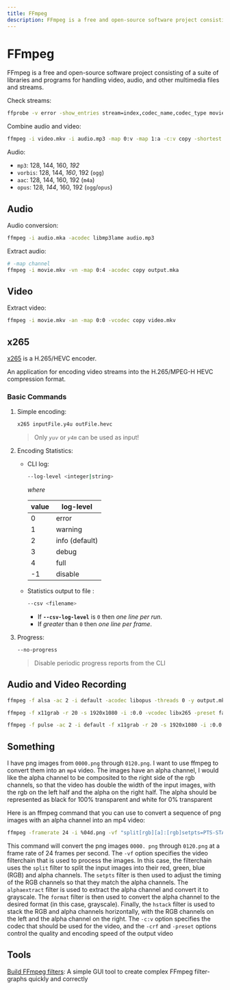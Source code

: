 ```yaml
---
title: FFmpeg
description: FFmpeg is a free and open-source software project consisting of a suite of libraries and programs for handling video, audio, and other multimedia files and streams.
---
```


# FFmpeg

FFmpeg is a free and open-source software project consisting of a suite of libraries and programs for handling video, audio, and other multimedia files and streams.

Check streams:

```bash
ffprobe -v error -show_entries stream=index,codec_name,codec_type movie.mkv
```

Combine audio and video:

```bash
ffmpeg -i video.mkv -i audio.mp3 -map 0:v -map 1:a -c:v copy -shortest movie.mkv
```

Audio:

- `mp3`: 128, 144, 160, _192_
- `vorbis`: 128, 144, _160_, 192 (`ogg`)
- `aac`: 128, 144, 160, 192 (`m4a`)
- `opus`: 128, _144_, 160, 192 (`ogg`/`opus`)

## Audio

Audio conversion:

```bash
ffmpeg -i audio.mka -acodec libmp3lame audio.mp3
```

Extract audio:

```bash
# -map channel
ffmpeg -i movie.mkv -vn -map 0:4 -acodec copy output.mka
```

## Video

Extract video:

```bash
ffmpeg -i movie.mkv -an -map 0:0 -vcodec copy video.mkv
```

## x265

[x265](https://x265.readthedocs.io/en/master/) is a H.265/HEVC encoder.

An application for encoding video streams into the H.265/MPEG-H HEVC compression format.

### Basic Commands

1. Simple encoding:

   ```bash
   x265 inputFile.y4u outFile.hevc
   ```

   > Only _`yuv`_ or _`y4m`_ can be used as input!

2. Encoding Statistics:

   - CLI log:

     ```bash
     --log-level <integer|string>
     ```

     _where_

     | value | log-level      |
     | ----- | -------------- |
     | 0     | error          |
     | 1     | warning        |
     | 2     | info (default) |
     | 3     | debug          |
     | 4     | full           |
     | -1    | disable        |

   - Statistics output to file :

     ```bash
     --csv <filename>
     ```

     - If **`--csv-log-level`** is `0` then _one line per run_.
     - If _greater_ than `0` then _one line per frame_.

3. Progress:

   ```bash
   --no-progress
   ```

   > Disable periodic progress reports from the CLI

## Audio and Video Recording

```bash
ffmpeg -f alsa -ac 2 -i default -acodec libopus -threads 0 -y output.mka
```

```bash
ffmpeg -f x11grab -r 20 -s 1920x1080 -i :0.0 -vcodec libx265 -preset fast -b:v 500k -threads 0 -y output.6.mkv
```

```bash
ffmpeg -f pulse -ac 2 -i default -f x11grab -r 20 -s 1920x1080 -i :0.0 -acodec aac -vcodec libx264 -preset ultrafast -b:v 900k -threads 0 -y output.mkv
```

## Something

I have png images from `0000.png` through `0120.png`. I want to use ffmpeg to convert them into an `mp4` video. The images have an alpha channel, I would like the alpha channel to be composited to the right side of the rgb channels, so that the video has double the width of the input images, with the rgb on the left half and the alpha on the right half. The alpha should be represented as black for 100% transparent and white for 0% transparent

Here is an ffmpeg command that you can use to convert a sequence of png images with an alpha channel into an mp4 video:

```bash
ffmpeg -framerate 24 -i %04d.png -vf "split[rgb][a]:[rgb]setpts=PTS-STARTPTS[rgb]:[a]alphaextract.format=gray[alpha]:[rgb][alpha]hstack" -c:v 1ibx264 -crf 23 -preset veryfast output.mp4
```

This command will convert the png images `0000. png` through `0120.png` at a frame rate of 24 frames per second. The `-vf` option specifies the video filterchain that is used to process the images. In this case, the filterchain uses the `split` filter to split the input images into their red, green, blue (RGB) and alpha channels. The `setpts` filter is then used to adjust the timing of the RGB channels so that they match the alpha channels. The `alphaextract` filter is used to extract the alpha channel and convert it to grayscale. The `format` filter is then used to convert the alpha channel to the desired format (in this case, grayscale). Finally, the `hstack` filter is used to stack the RGB and alpha channels horizontally, with the RGB channels on the left and the alpha channel on the right. The `-c:v` option specifies the codec that should be used for the video, and the `-crf` and `-preset` options control the quality and encoding speed of the output video

## Tools

[Build FFmpeg filters](https://ffmpeg.guide/): A simple GUI tool to create complex FFmpeg filter-graphs quickly and correctly
